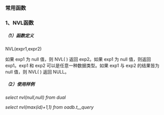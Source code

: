 ### 常用函数

### 1、NVL函数

##### （1）函数定义

NVL\(expr1,expr2\)

如果 exp1 为 null 值，则 NVL\( \) 返回 exp2。如果 exp1 为 null 值，则返回 exp1。exp1 和 exp2 可以是任意一种数据类型。如果 exp1 与 exp2 的结果皆为 null 值，则 NVL\( \) 返回 NULL。

##### （2）使用样例

_select nvl\(null,null\) from dual_

_select nvl\(max\(id\)+1,1\) from oadb.t\_\_query_

